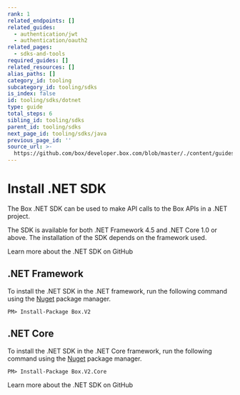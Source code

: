```yaml
---
rank: 1
related_endpoints: []
related_guides:
  - authentication/jwt
  - authentication/oauth2
related_pages:
  - sdks-and-tools
required_guides: []
related_resources: []
alias_paths: []
category_id: tooling
subcategory_id: tooling/sdks
is_index: false
id: tooling/sdks/dotnet
type: guide
total_steps: 6
sibling_id: tooling/sdks
parent_id: tooling/sdks
next_page_id: tooling/sdks/java
previous_page_id: ''
source_url: >-
  https://github.com/box/developer.box.com/blob/master/./content/guides/tooling/sdks/dotnet.md
---
```


# Install .NET SDK

The Box .NET SDK can be used to make API calls to the Box APIs in a .NET
project.

The SDK is available for both .NET Framework 4.5 and .NET Core 1.0 or
above. The installation of the SDK depends on the framework used.

<CTA to="https://github.com/box/box-windows-sdk-v2">
Learn more about the .NET SDK on GitHub

</CTA>

## .NET Framework

To install the .NET SDK in the .NET framework, run the following command using
the [Nuget][nuget] package manager.

```shell
PM> Install-Package Box.V2
```

## .NET Core

To install the .NET SDK in the .NET Core framework, run the following command
using the [Nuget][nuget] package manager.

```shell
PM> Install-Package Box.V2.Core
```

<CTA to="https://github.com/box/box-windows-sdk-v2">
Learn more about the .NET SDK on GitHub

</CTA>

[nuget]: https://www.nuget.org/
